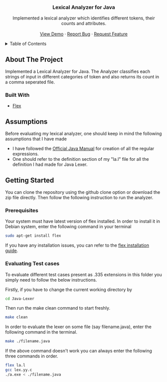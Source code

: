 <div id="top"></div>

<br />
<div align="center">

<h3 align="center">Lexical Analyzer for Java</h3>

  <p align="center">
    Implemented a lexical analyzer which identifies different tokens, their counts and attributes.
    <br />
    <br />
    <a href="https://github.com/Deepak-Sangle/CS335A-Compilers">View Demo</a>
    ·
    <a href="https://github.com/Deepak-Sangle/CS335A-Compilers/issues">Report Bug</a>
    ·
    <a href="https://github.com/Deepak-Sangle/CS335A-Compilers/issues">Request Feature</a>
  </p>
</div>


<!-- TABLE OF CONTENTS -->
<details>
  <summary>Table of Contents</summary>
  <ol>
    <li>
      <a href="#about-the-project">About The Project</a>
      <ul>
        <li><a href="#built-with">Built With</a></li>
      </ul>
    </li>
    <li>
      <a href="#assumptions">Assumptions</a>
    </li>
    <li>
      <a href="#getting-started">Getting Started</a>
      <ul>
        <li><a href="#prerequisites">Prerequisites</a></li>
        <li><a href="#evaluating-test-cases">Evaluating Test cases</a></li>
      </ul>
    </li>
      </ol>
</details>


<!-- ABOUT THE PROJECT -->
## About The Project

Implemented a Lexical Analyzer for Java. The Analyzer classifies each strings of input in different categories of token and also returns its count in a comma seperated file. 

### Built With

* [Flex](https://github.com/westes/flex)

## Assumptions

Before evaluating my lexical analyzer, one should keep in mind the following assumptions that I have made

- I have followed the [Official Java Manual](https://docs.oracle.com/javase/specs/jls/se17/html/jls-3.html) for creation of all the regular expressions.
- One should refer to the definition section of my "la.l" file for all the definition I had made for Java Lexer.

<!-- GETTING STARTED -->
## Getting Started

You can clone the repository using the github clone option or download the zip file directly. Then follow the following instruction to run the analyzer.

### Prerequisites

Your system must have latest version of flex installed. In order to install it in Debian system, enter the following command in your terminal
  ```sh
  sudo apt-get install flex 
  ```

If you have any installation issues, you can refer to the [flex installation guide](https://github.com/westes/flex/blob/master/INSTALL.md).

### Evaluating Test cases

To evaluate different test cases present as .335 extensions in this folder you simply need to follow the below instructions.

Firstly, if you have to change the current working directory by 
  ```sh
  cd Java-Lexer
  ```

 Then run the make clean command to start freshly.
  ```sh
  make clean
  ```

In order to evaluate the lexer on some file (say filename.java), enter the following command in the terminal.

  ```sh
  make ./filename.java
  ```

If the above command doesn't work you can always enter the following three commands in order.

  ```sh
  flex la.l
  gcc lex.yy.c
  ./a.exe < ./filename.java
  ```